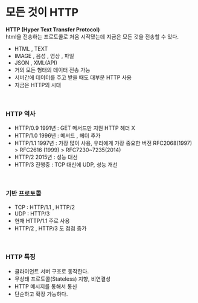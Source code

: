# 모든 것이 HTTP

**HTTP (Hyper Text Transfer Protocol)**  
html을 전송하는 프로토콜로 처음 시작됐는데 지금은 모든 것을 전송할 수 있다.
- HTML , TEXT
- IMAGE , 음성 , 영상 , 파일
- JSON , XML(API)
- 거의 모든 형태의 데이터 전송 가능
- 서버간에 데이터를 주고 받을 때도 대부분 HTTP 사용
- 지금은 HTTP의 시대

<BR>

### HTTP 역사
- HTTP/0.9 1991년 : GET 메서드만 지원 HTTP 헤더 X
- HTTP/1.0 1996년 : 메서드 , 헤더 추가
- HTTP/1.1 1997년 : 가장 많이 사용, 우리에게 가장 중요한 버전 RFC2068(1997) > RFC2616 (1999) > RFC7230~7235(2014)
- HTTP/2 2015년 : 성능 대선
- HTTP/3 진행중 : TCP 대신에 UDP, 성능 개선

<BR>

### 기반 프로토콜
- TCP : HTTP/1.1 , HTTP/2
- UDP : HTTP/3
- 현재 HTTP/1.1 주로 사용
- HTTP/2 , HTTP/3 도 점점 증가

<BR>

### HTTP 특징
- 클라이언트 서버 구조로 동작한다.
- 무상태 프로토콜(Stateless) 지향, 비연결성
- HTTP 메시지를 통해서 통신
- 단순하고 확장 가능하다.

